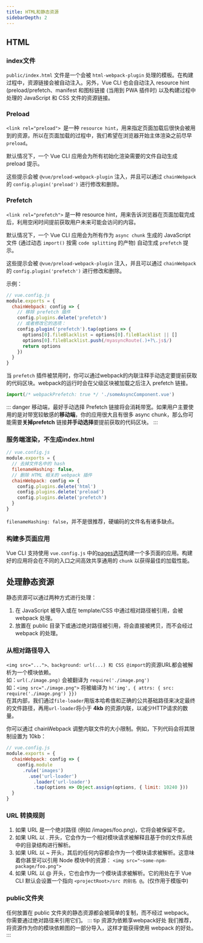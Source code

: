 ```yaml
---
title: HTML和静态资源
sidebarDepth: 2
---
```

## HTML
### index文件
```public/index.html``` 文件是一个会被 ```html-webpack-plugin``` 处理的模板。在构建过程中，资源链接会被自动注入。另外，Vue CLI 也会自动注入 resource hint (preload/prefetch、manifest 和图标链接 (当用到 PWA 插件时) 以及构建过程中处理的 JavaScript 和 CSS 文件的资源链接。

### Preload
```<link rel="preload"> ```是一种 ```resource hint```，用来指定页面加载后很快会被用到的资源，所以在页面加载的过程中，我们希望在浏览器开始主体渲染之前尽早 ```preload```。

默认情况下，一个 Vue CLI 应用会为所有初始化渲染需要的文件自动生成 preload 提示。

这些提示会被 ```@vue/preload-webpack-plugin``` 注入，并且可以通过 ```chainWebpack``` 的 ```config.plugin('preload')``` 进行修改和删除。

### Prefetch
```<link rel="prefetch">``` 是一种 resource hint，用来告诉浏览器在页面加载完成后，利用空闲时间提前获取用户未来可能会访问的内容。

默认情况下，一个 Vue CLI 应用会为所有作为 ```async chunk``` 生成的 JavaScript 文件 (通过动态 ```import()``` 按需 ```code splitting``` 的产物) 自动生成 ```prefetch``` 提示。

这些提示会被 ```@vue/preload-webpack-plugin``` 注入，并且可以通过 ```chainWebpack``` 的 ```config.plugin('prefetch')``` 进行修改和删除。

示例：
```js
// vue.config.js
module.exports = {
  chainWebpack: config => {
    // 移除 prefetch 插件
    config.plugins.delete('prefetch')
    // 或者修改它的选项：
    config.plugin('prefetch').tap(options => {
      options[0].fileBlacklist = options[0].fileBlacklist || []
      options[0].fileBlacklist.push(/myasyncRoute(.)+?\.js$/)
      return options
    })
  }
}
```
当 ```prefetch``` 插件被禁用时，你可以通过webpack的内联注释手动选定要提前获取的代码区块。webpack的运行时会在父级区块被加载之后注入 prefetch 链接。
```js
import(/* webpackPrefetch: true */ './someAsyncComponent.vue')
```
::: danger 移动端，最好手动选择
Prefetch 链接将会消耗带宽。如果用户主要使用的是对带宽较敏感的**移动端**，你的应用很大且有很多 async chunk，那么你可能需要**关掉prefetch** 链接**并手动选择**要提前获取的代码区块。
:::

### 服务端渲染，不生成index.html
```js
// vue.config.js
module.exports = {
  // 去掉文件名中的 hash
  filenameHashing: false,
  // 删除 HTML 相关的 webpack 插件
  chainWebpack: config => {
    config.plugins.delete('html')
    config.plugins.delete('preload')
    config.plugins.delete('prefetch')
  }
}
```
```filenameHashing: false```，并不是很推荐，硬编码的文件名有诸多缺点。
### 构建多页面应用
Vue CLI 支持使用 ```vue.config.js``` 中的[pages选项](https://cli.vuejs.org/zh/config/#pages)构建一个多页面的应用。构建好的应用将会在不同的入口之间高效共享通用的 ```chunk``` 以获得最佳的加载性能。

## 处理静态资源
静态资源可以通过两种方式进行处理：   
1. 在 JavaScript 被导入或在 template/CSS 中通过相对路径被引用，会被 webpack 处理。
2. 放置在 public 目录下或通过绝对路径被引用，将会直接被拷贝，而不会经过 webpack 的处理。
### 从相对路径导入
```<img src="...">、background: url(...) 和 CSS @import```的资源URL都会被解析为一个模块依赖。    
如：```url(./image.png)``` 会被翻译为 ```require('./image.png')```   
如：```<img src="./image.png">``` 将被编译为 ```h('img', { attrs: { src: require('./image.png') }})```     
在其内部，我们通过```file-loader```用版本哈希值和正确的公共基础路径来决定最终的文件路径，再用```url-loader```将小于 **4kb** 的资源内联，以减少HTTP请求的数量。

你可以通过 chainWebpack 调整内联文件的大小限制。例如，下列代码会将其限制设置为 10kb：
```js {8}
// vue.config.js
module.exports = {
  chainWebpack: config => {
    config.module
      .rule('images')
        .use('url-loader')
          .loader('url-loader')
          .tap(options => Object.assign(options, { limit: 10240 }))
  }
}
```
### URL 转换规则
1. 如果 URL 是一个绝对路径 (例如 /images/foo.png)，它将会被保留不变。
2. 如果 URL 以 . 开头，它会作为一个相对模块请求被解释且基于你的文件系统中的目录结构进行解析。
3. 如果 URL 以 ~ 开头，其后的任何内容都会作为一个模块请求被解析。这意味着你甚至可以引用 Node 模块中的资源：
```<img src="~some-npm-package/foo.png">```
4. 如果 URL 以 @ 开头，它也会作为一个模块请求被解析。它的用处在于 Vue CLI 默认会设置一个指向 ```<projectRoot>/src 的别名 @```。(仅作用于模版中)

### public文件夹
任何放置在 public 文件夹的静态资源都会被简单的复制，而不经过 webpack。你需要通过绝对路径来引用它们。
::: tip 资源为依赖享webpack好处
我们推荐，将资源作为你的模块依赖图的一部分导入，这样才能获得使用 webpack 的好处。
:::